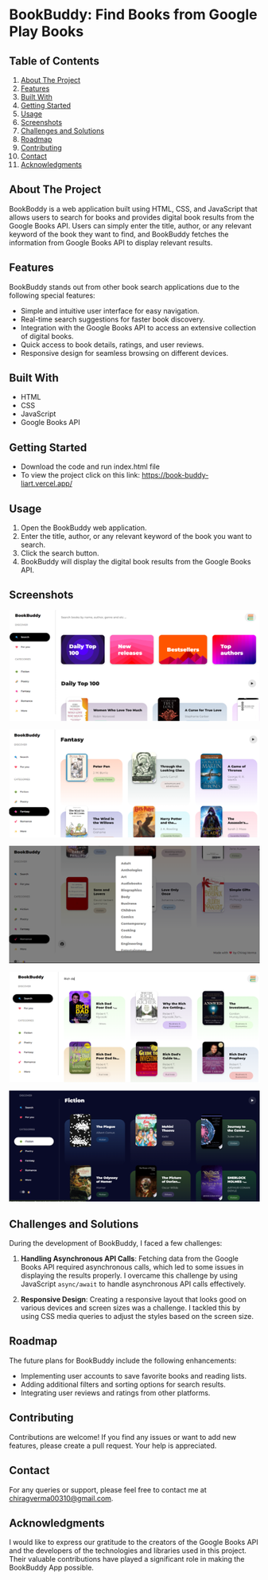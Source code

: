 # BookBuddy: Find Books from Google Play Books

## Table of Contents
1. [About The Project](#about-the-project)
2. [Features](#features)
3. [Built With](#built-with)
4. [Getting Started](#getting-started)
5. [Usage](#usage)
6. [Screenshots](#screenshots)
7. [Challenges and Solutions](#challenges-and-solutions)
8. [Roadmap](#roadmap)
9. [Contributing](#contributing)
10. [Contact](#contact)
11. [Acknowledgments](#acknowledgments)

## About The Project
BookBoddy is a web application built using HTML, CSS, and JavaScript that allows users to search for books and provides digital book results from the Google Books API. Users can simply enter the title, author, or any relevant keyword of the book they want to find, and BookBuddy fetches the information from Google Books API to display relevant results.

## Features
BookBuddy stands out from other book search applications due to the following special features:

- Simple and intuitive user interface for easy navigation.
- Real-time search suggestions for faster book discovery.
- Integration with the Google Books API to access an extensive collection of digital books.
- Quick access to book details, ratings, and user reviews.
- Responsive design for seamless browsing on different devices.

## Built With
- HTML
- CSS
- JavaScript
- Google Books API

## Getting Started
- Download the code and run index.html file
- To view the project click on this link: https://book-buddy-liart.vercel.app/

## Usage
1. Open the BookBuddy web application.
2. Enter the title, author, or any relevant keyword of the book you want to search.
3. Click the search button.
4. BookBuddy will display the digital book results from the Google Books API.

## Screenshots
![Home Page](./screenshots/1.png) 

![Different Sections](./screenshots/2.png)

![All Filters / Genres](./screenshots/3.png)

![Searching Books](./screenshots/4.png)

![Dark Mode](./screenshots/5.png)


## Challenges and Solutions
During the development of BookBuddy, I faced a few challenges:
1. **Handling Asynchronous API Calls**: Fetching data from the Google Books API required asynchronous calls, which led to some issues in displaying the results properly. I overcame this challenge by using JavaScript `async/await` to handle asynchronous API calls effectively.

2. **Responsive Design**: Creating a responsive layout that looks good on various devices and screen sizes was a challenge. I tackled this by using CSS media queries to adjust the styles based on the screen size.

## Roadmap
The future plans for BookBuddy include the following enhancements:
- Implementing user accounts to save favorite books and reading lists.
- Adding additional filters and sorting options for search results.
- Integrating user reviews and ratings from other platforms.

## Contributing
Contributions are welcome! If you find any issues or want to add new features, please create a pull request. Your help is appreciated.

## Contact
For any queries or support, please feel free to contact me at [chiragverma00310@gmail.com](mailto:chiragverma00310@gmail.com).

## Acknowledgments
I would like to express our gratitude to the creators of the Google Books API and the developers of the technologies and libraries used in this project. Their valuable contributions have played a significant role in making the BookBuddy App possible.
